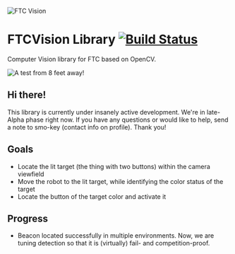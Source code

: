 ![FTC Vision](https://raw.githubusercontent.com/lasarobotics/ftcvision/dev/img/logo-github.png)

# FTCVision Library [![Build Status](https://travis-ci.org/lasarobotics/FTCVision.svg?branch=feature-java)](https://travis-ci.org/lasarobotics/FTCVision)
Computer Vision library for FTC based on OpenCV.

![A test from 8 feet away!](https://raw.githubusercontent.com/lasarobotics/ftcvision/dev/img/test3.png)


## Hi there!
This library is currently under insanely active development. We're in late-Alpha phase right now. If you have any questions or would like to help,
send a note to smo-key (contact info on profile). Thank you!

## Goals

- Locate the lit target (the thing with two buttons) within the camera viewfield
- Move the robot to the lit target, while identifying the color status of the target
- Locate the button of the target color and activate it

## Progress

- Beacon located successfully in multiple environments. Now, we are tuning detection so that it is (virtually) fail- and competition-proof.
